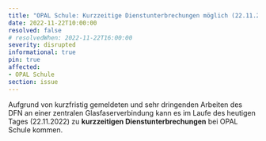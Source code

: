 ```yaml
---
title: "OPAL Schule: Kurzzeitige Dienstunterbrechungen möglich (22.11.2022)"
date: 2022-11-22T10:00:00
resolved: false
# resolvedWhen: 2022-11-22T16:00:00
severity: disrupted
informational: true
pin: true 
affected:
- OPAL Schule
section: issue
---
```


Aufgrund von kurzfristig gemeldeten und sehr dringenden Arbeiten des DFN an einer zentralen Glasfaserverbindung kann es im Laufe des heutigen Tages (22.11.2022) zu **kurzzeitigen Dienstunterbrechungen** bei OPAL Schule kommen.
